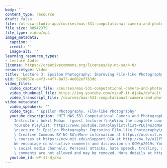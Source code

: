 ```yaml
---
body: ''
content_type: resource
draft: false
file: /ol-ocw-studio-app/courses/mas-531-computational-camera-and-photography-fall-2009/mitmas_531f09_lec03_1_360p_16_9.mp4
file_size: 88942379
file_type: video/mp4
image_metadata:
  caption: ''
  credit: ''
  image-alt: ''
learning_resource_types:
- Lecture Audio
license: https://creativecommons.org/licenses/by-nc-sa/4.0/
resourcetype: Video
title: 'Lecture 3: Epsilon Photography: Improving Film-like Photography'
uid: 52c8857e-a4f3-44f7-8a73-4e002ef7b3dc
video_files:
  video_captions_file: /courses/mas-531-computational-camera-and-photography-fall-2009/1yaJaz5xV9bH0lwM16z5sEE84UY3m7MfN_transcript.webvtt
  video_thumbnail_file: https://img.youtube.com/vi/wP-1t-djakw/default.jpg
  video_transcript_file: /courses/mas-531-computational-camera-and-photography-fall-2009/1yaJaz5xV9bH0lwM16z5sEE84UY3m7MfN_transcript.pdf
video_metadata:
  video_speakers: ''
  video_tags: ' Epsilon Photography, Film-like Photography'
  youtube_description: "MIT MAS.531 Computational Camera and Photography, Fall 2009\n\
    Instructor: Ankit Mohan  (guest lecturer)\n\nView the complete course: https://ocw.mit.edu/courses/mas-531-computational-camera-and-photography-fall-2009/\n\
    YouTube Playlist: https://www.youtube.com/playlist?list=PLUl4u3cNGP61pwA6paIRZ30q1sjLE8b6c\n\
    \nLecture 3: Epsilon Photography: Improving Film-like Photography\n\nLicense:\
    \ Creative Commons BY-NC-SA\nMore information at https://ocw.mit.edu/terms\nMore\
    \ courses at https://ocw.mit.edu\nSupport OCW at http://ow.ly/a1If50zVRlQ\n\n\
    We encourage constructive comments and discussion on OCW\u2019s YouTube and other\
    \ social media channels. Personal attacks, hate speech, trolling, and inappropriate\
    \ comments are not allowed and may be removed. More details at https://ocw.mit.edu/comments."
  youtube_id: wP-1t-djakw
---
```

